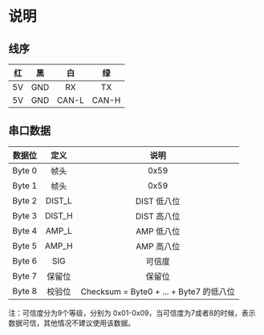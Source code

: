 # 说明

## 线序

|  红   |  黑   |   白   |   绿   |
| :--: | :--: | :---: | :---: |
|  5V  | GND  |  RX   |  TX   |
|  5V  | GND  | CAN-L | CAN-H |

## 串口数据

|  数据位   |   定义   |                 说明                  |
| :----: | :----: | :---------------------------------: |
| Byte 0 |   帧头   |                0x59                 |
| Byte 1 |   帧头   |                0x59                 |
| Byte 2 | DIST_L |              DIST 低八位               |
| Byte 3 | DIST_H |              DIST 高八位               |
| Byte 4 | AMP_L  |               AMP 低八位               |
| Byte 5 | AMP_H  |               AMP 高八位               |
| Byte 6 |  SIG   |                 可信度                 |
| Byte 7 |  保留位   |                 保留位                 |
| Byte 8 |  校验位   | Checksum = Byte0 + ... + Byte7 的低八位 |

注：可信度分为9个等级，分别为 0x01-0x09，当可信度为7或者8的时候，表示数据可信，其他情况不建议使用该数据。